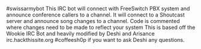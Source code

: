 #swissarmybot
This IRC bot will connect with FreeSwitch PBX system and announce conference callers to a channel.
It will connect to a Shoutcast server and announce song changes to a channel.
Code is commented where changes need to be made to reflect your system
This is based off the Wookie IRC Bot and heavily modified by Deshi and Arisance
irc.hackthissite.org #coffeesh0p if you want to ask Deshi any questions.
